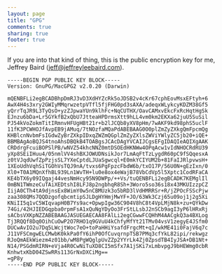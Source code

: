 ```yaml
---
layout: page
title: "GPG"
comments: true
sharing: true
footer: true
---
```

If you are into that kind of thing, this is the public encryption key for me, Jeffrey Baird (jeff@jeffreyleebaird.com).

    -----BEGIN PGP PUBLIC KEY BLOCK-----
    Version: GnuPG/MacGPG2 v2.0.20 (Darwin)

    mQENBFLi2egBCADBhpDmRJ3vD3XdHYZcRk5oJDSB2v4cKr67cphEovMsxEFtyh+6
    AwX4H4s3xry2GWIyMMqrwzetpVTfl5fjFHG0pd3sAXA/adeqxWLykcyKDZM38Gf5
    yQrrTqJR9L3TyQsO+yzZJpwaYUn9klhFc+NqCUTHX/OavCAMxvEkcFxRcHqtHgSk
    EJnzu6bDa+Lr5GYkfB2xQbU7JtteaHPDrmsXtt9hLL4vm0km2EKXa62juU5SuSil
    PJ54kVoZokmTitIRmnvHFUgHBt21r+b2lJCQb8yXV8pHm/7wAKF9kd98phS5uclF
    11fK3PCWHOJfAvpEB9jAMuq/7tNOzfaMQaPdABEBAAG0O0plZmZyZXkgQmFpcmQg
    KHBlcnNvbmFsIGdwZyBrZXkpIDxqZWZmQGplZmZyZXlsZWViYWlyZC5jb20+iQE+
    BBMBAgAoBQJS4tnoAhsDBQkB4TOABgsJCAcDAgYVCAIJCgsEFgIDAQIeAQIXgAAK
    CRDdrgFcuiBOPSlPB/wNVZ54khcNNZ0mtDSOEdHKNWw4OPqAcw1vIdNHOCRdRU39
    yXp8SEiIHuu4/05nmlVV4shBXJOWUDNsikJor7LmAqFtTzLygdR60pC9fSQqesxA
    z0tVJqdUwfZpPzjsSL7YXeCptdLJUaSgwcql+E0mkYCIYUM2b+81FaIJRlpvwsH+
    1XEoUdhVqhSiTGOhVsTQJ9nA/tvxs6PgFpzcFbdW6b/txO17P/56U0N+gEzIxn/0
    Xl0+T0A1MQnXfhBL939Ln1WvTH+lu0e8ox4eWajB78VbCdVp5l5Xptc1CodRFaCA
    KE4bTX6y09IQgaj44vesNmHcy95N9DWPp/++Vs/tuQENBFLi2egBCADK7KEMglIl
    0mBN1TWmzeCuTAiXEDtshI8LFJ8p2ngbhqR8Sh+3Woro5so36s18x43MKUIzzpCZ
    IijA0CTh4tA9djnsEx8WimY0w5nCBMUzk3o5bRD3lVdHMRRSr+R/jZPOcFSScPjw
    zaa308QMs7QQDzgofqbcmtipSJLDgHYHmjMwYF+JO/63Wk3Czj65u09oj1j2g5Xi
    KNiII5q1vC5WIqvapH0B7Ys9ac+OpwpIgw36C904V8hC8t4VpLMjN8k+zu+QYkDw
    74Gi/42HJIEDGqpba0rpmFsA1xQuNgYDyOo3FrStLLsbJ2nSCb9agI3yP6lHRxRj
    sACbsVXKpNZZABEBAAGJASUEGAECAA8FAlLi2egCGwwFCQHhM4AACgkQ3a4BXLog
    Tj3RQQf8Dq0OihCuOwP2O7RHO1q9GVuU4kChfyMfYt21TMv04vsV1zegyE4JSfm0
    DUCwAvIO2u7Dq5LWcjtWoc7eO+toPaHHiYsafdFrgcMt+qI/wkME41i0FajV6q7c
    J11VFSCmgwELCMwbK0kkPa0fY6ihP0OfCuvqrnpTSB7PMq3cfYkL82ipi/rekwgz
    RJoQmAEkWiezm4z01bb/wM8PgWQglpUvZZp2YYrLk4Zj0ZpsdTB4IyJSA+DB1Nt+
    N14/PSGdmRIRN+eVja4R0CwNiTuXD8CI5mSfx7A1jSKi7xLmbvpgJ9bHEWmg0cbR
    KnhwtxKbD04ZSwRRs113GrNxDXCiMg==
    =gP8y
    -----END PGP PUBLIC KEY BLOCK-----
